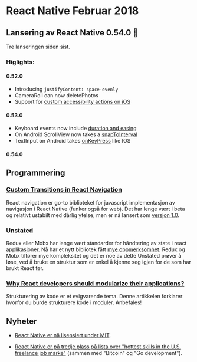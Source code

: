# React Native Februar 2018

## Lansering av React Native 0.54.0 🎉
Tre lanseringen siden sist.

### Higlights:
#### 0.52.0
- Introducing `justifyContent: space-evenly`
- CameraRoll can now deletePhotos
- Support for [custom accessibility actions on iOS](https://developer.apple.com/documentation/uikit/uiaccessibilitycustomaction)

#### 0.53.0
- Keyboard events now include [duration and easing](https://github.com/facebook/react-native/commit/4d33080)
- On Android ScrollView now takes a [snapToInterval](https://github.com/facebook/react-native/commit/ddd65f1)
- TextInput on Android takes [onKeyPress](https://github.com/facebook/react-native/commit/c9ff0bc) like IOS

#### 0.54.0

## Programmering
### [Custom Transitions in React Navigation](https://medium.com/async-la/custom-transitions-in-react-navigation-2f759408a053)

React navigation er go-to biblioteket for javascript implementasjon av navigasjon i React Native (funker også for web). Det har lenge vært i beta og relativt ustabilt med dårlig ytelse, men er nå lansert som [versjon 1.0](https://reactnavigation.org/blog/2018/02/06/react-navigation-1.0.html). 

### [Unstated](https://github.com/jamiebuilds/unstated)

Redux eller Mobx har lenge vært standarder for håndtering av state i react applikasjoner. Nå har et nytt bibliotek fått [mye oppmerksomhet](https://medium.com/react-native-training/unstated-the-setstate-of-react-state-management-8ce47b240e6d). Redux og Mobx tilfører mye kompleksitet og det er noe av dette Unstated prøver å løse, ved å bruke en struktur som er enkel å kjenne seg igjen for de som har brukt React før.

### [Why React developers should modularize their applications?](https://medium.com/@alexmngn/why-react-developers-should-modularize-their-applications-d26d381854c1)

Strukturering av kode er et evigvarende tema. Denne artikkelen forklarer hvorfor du burde strukturere kode i moduler. Anbefales!

## Nyheter

- [React Native er nå lisensiert under MIT](https://twitter.com/reactjs/status/964689022747475968?utm_campaign=React%2BNative%2BCoach&utm_medium=email&utm_source=React_Native_Coach_25).

- [React Native er på tredje plass på lista over "hottest skills in the U.S. freelance job marke"](https://www.upwork.com/press/2018/02/07/q4-2017-skills-index/) (sammen med "Bitcoin" og "Go development").
